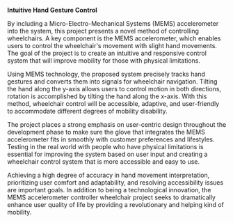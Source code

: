 **Intuitive Hand Gesture Control**

By including a Micro-Electro-Mechanical Systems (MEMS) accelerometer into the system, this project presents a novel method of controlling wheelchairs. A key component is the MEMS accelerometer, which enables users to control the wheelchair's movement with slight hand movements. The goal of the project is to create an intuitive and responsive control system that will improve mobility for those with physical limitations.

Using MEMS technology, the proposed system precisely tracks hand gestures and converts them into signals for wheelchair navigation. Tilting the hand along the y-axis allows users to control motion in both directions, rotation is accomplished by tilting the hand along the x-axis. With this method, wheelchair control will be accessible, adaptive, and user-friendly to accommodate different degrees of mobility disability.

The project places a strong emphasis on user-centric design throughout the development phase to make sure the glove that integrates the MEMS accelerometer fits in smoothly with customer preferences and lifestyles. Testing in the real world with people who have physical limitations is essential for improving the system based on user input and creating a wheelchair control system that is more accessible and easy to use.

Achieving a high degree of accuracy in hand movement interpretation, prioritizing user comfort and adaptability, and resolving accessibility issues are important goals. In addition to being a technological innovation, the MEMS accelerometer controller wheelchair project seeks to dramatically enhance user quality of life by providing a revolutionary and helping kind of mobility.
